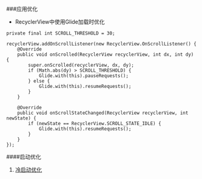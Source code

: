 ###应用优化

- RecyclerView中使用Glide加载时优化

```
private final int SCROLL_THRESHOLD = 30;

recyclerView.addOnScrollListener(new RecyclerView.OnScrollListener() {
    @Override
    public void onScrolled(RecyclerView recyclerView, int dx, int dy) {
        super.onScrolled(recyclerView, dx, dy);
        if (Math.abs(dy) > SCROLL_THRESHOLD) {
            Glide.with(this).pauseRequests();
        } else {
            Glide.with(this).resumeRequests();
        }
    }

    @Override
    public void onScrollStateChanged(RecyclerView recyclerView, int newState) {
        if (newState == RecyclerView.SCROLL_STATE_IDLE) {
            Glide.with(this).resumeRequests();
        }
    }
});

```

####启动优化
1. [冷启动优化](http://yifeng.studio/2016/11/15/android-optimize-for-cold-start/)

